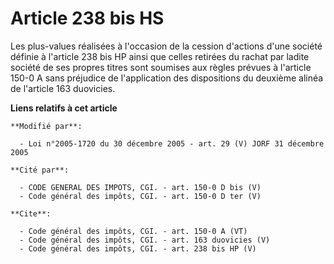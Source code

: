 # Article 238 bis HS

Les plus-values réalisées à l'occasion de la cession d'actions d'une société définie à l'article 238 bis HP ainsi que celles
retirées du rachat par ladite société de ses propres titres sont soumises aux règles prévues à l'article 150-0 A sans
préjudice de l'application des dispositions du deuxième alinéa de l'article 163 duovicies.

**Liens relatifs à cet article**

	**Modifié par**:

	  - Loi n°2005-1720 du 30 décembre 2005 - art. 29 (V) JORF 31 décembre 2005

	**Cité par**:

	  - CODE GENERAL DES IMPOTS, CGI. - art. 150-0 D bis (V)
	  - Code général des impôts, CGI. - art. 150-0 D ter (V)

	**Cite**:

	  - Code général des impôts, CGI. - art. 150-0 A (VT)
	  - Code général des impôts, CGI. - art. 163 duovicies (V)
	  - Code général des impôts, CGI. - art. 238 bis HP (V)

